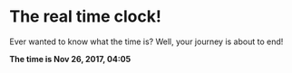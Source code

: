 # The real time clock!

Ever wanted to know what the time is? Well, your journey is about to end!

**The time is Nov 26, 2017, 04:05**